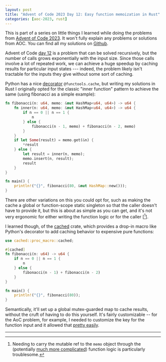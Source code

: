 ```yaml
---
layout: post
title: "Advent of Code 2023 Day 12: Easy function memoization in Rust"
categories: [aoc-2023, rust]
---
```


This is part of a series on little things I learned while doing the problems from
[Advent of Code 2023](https://adventofcode.com/2023). It won't fully explain any problems or
solutions from AOC. You can find all my solutions on
[Github](https://github.com/aymarino/advent-of-code-2023).

Advent of Code [day 12](https://adventofcode.com/2023/day/12) is a problem that can be solved
recursively, but the number of calls grows exponentially with the input size. Since those calls
involve a lot of repeated work, we can achieve a huge speedup by caching results for particular
input states --- indeed, the problem likely isn't tractable for the inputs they give without some
sort of caching.

Python has a nice [decorator](https://docs.python.org/3/library/functools.html#functools.cache)
`@functools.cache`, but writing my solutions in Rust I originally opted for the classic "inner
function" pattern to achieve the same (using fibonacci as a simple example):

```rust
fn fibonacci(n: u64, memo: &mut HashMap<u64, u64>) -> u64 {
    fn inner(n: u64, memo: &mut HashMap<u64, u64>) -> u64 {
        if n == 0 || n == 1 {
            n
        } else {
            fibonacci(n - 1, memo) + fibonacci(n - 2, memo)
        }
    }
    if let Some(result) = memo.get(&n) {
        *result
    } else {
        let result = inner(n, memo);
        memo.insert(n, result);
        result
    }
}

fn main() {
    println!("{}", fibonacci(80, &mut HashMap::new()));
}
```

There are other variations on this you could opt for, such as making the cache a global or
function-scope static singleton so that the caller doesn't have to provide it, but this is about as
simple as you can get, and it's not very ergonomic for either writing the function logic or for the
caller \[[^1]\].

I learned though, of the [cached](https://docs.rs/cached/latest/cached/) crate, which provides a
drop-in macro like Python's decorator to add caching behavior to expensive pure functions:

```rust
use cached::proc_macro::cached;

#[cached]
fn fibonacci(n: u64) -> u64 {
    if n == 0 || n == 1 {
        n
    } else {
        fibonacci(n - 1) + fibonacci(n - 2)
    }
}

fn main() {
    println!("{}", fibonacci(80));
}
```

Semantically, it'll set up a global mutex-guarded map to cache results, without the cruft of having
to do this yourself. It's fairly customizable -- for the AoC problem, for example, I needed to
customize the key for the function input and it allowed that
[pretty easily](https://github.com/aymarino/advent-of-code-2023/blob/main/src/day12.rs#L16-L17).

<hr/>

[^1]:
    Needing to carry the mutable ref to the `memo` object through the (potentially
    [much more complicated](https://github.com/aymarino/advent-of-code-2023/blob/main/src/day12.rs#L32-L52))
    function logic is particularly troublesome.
